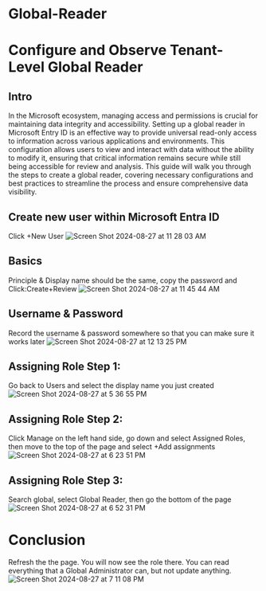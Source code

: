 # Global-Reader
# Configure and Observe Tenant-Level Global Reader

## Intro

In the Microsoft ecosystem, managing access and permissions is crucial for maintaining data integrity and accessibility. Setting up a global reader in Microsoft Entry ID is an effective way to provide universal read-only access to information across various applications and environments. This configuration allows users to view and interact with data without the ability to modify it, ensuring that critical information remains secure while still being accessible for review and analysis. This guide will walk you through the steps to create a global reader, covering necessary configurations and best practices to streamline the process and ensure comprehensive data visibility.

## Create new user within Microsoft Entra ID
Click +New User 
![Screen Shot 2024-08-27 at 11 28 03 AM](https://github.com/user-attachments/assets/72408bc1-e895-4fe2-bb30-30302aa3db20)


## Basics
Principle & Display name should be the same, copy the password and Click:Create+Review
![Screen Shot 2024-08-27 at 11 45 44 AM](https://github.com/user-attachments/assets/1f93c4f1-9588-472d-ac41-a0332c2182f1)


## Username & Password
Record the username & password somewhere so that you can make sure it works later
![Screen Shot 2024-08-27 at 12 13 25 PM](https://github.com/user-attachments/assets/52510494-5200-4eec-9476-43c5c7cd9785)


## Assigning Role Step 1:
Go back to Users and select the display name you just created
![Screen Shot 2024-08-27 at 5 36 55 PM](https://github.com/user-attachments/assets/45400a45-9c32-4b95-8c39-dc9bce18f145)


## Assigning Role Step 2:
Click Manage on the left hand side, go down and select Assigned Roles, then move to the top of the page and select +Add assignments
![Screen Shot 2024-08-27 at 6 23 51 PM](https://github.com/user-attachments/assets/3ae8ca13-a85c-438d-aa21-6e5c3cab5533)


## Assigning Role Step 3:
Search global, select Global Reader, then go the bottom of the page
![Screen Shot 2024-08-27 at 6 52 31 PM](https://github.com/user-attachments/assets/c515fc27-05bd-4a72-9189-7ef710672b80)

# Conclusion

Refresh the the page. You will now see the role there. You can read everything that a Global Administrator can, but not update anything.
![Screen Shot 2024-08-27 at 7 11 08 PM](https://github.com/user-attachments/assets/c037f31c-9cef-4ebb-8fa4-4768325e7216)
